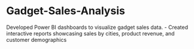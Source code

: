 # Gadget-Sales-Analysis
Developed Power BI dashboards to visualize gadget sales data. - Created interactive reports showcasing sales by cities, product revenue, and customer demographics
